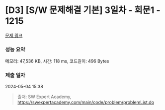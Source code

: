 # [D3] [S/W 문제해결 기본] 3일차 - 회문1 - 1215 

[문제 링크](https://swexpertacademy.com/main/code/problem/problemDetail.do?contestProbId=AV14QpAaAAwCFAYi) 

### 성능 요약

메모리: 47,536 KB, 시간: 118 ms, 코드길이: 496 Bytes

### 제출 일자

2024-05-04 15:38



> 출처: SW Expert Academy, https://swexpertacademy.com/main/code/problem/problemList.do